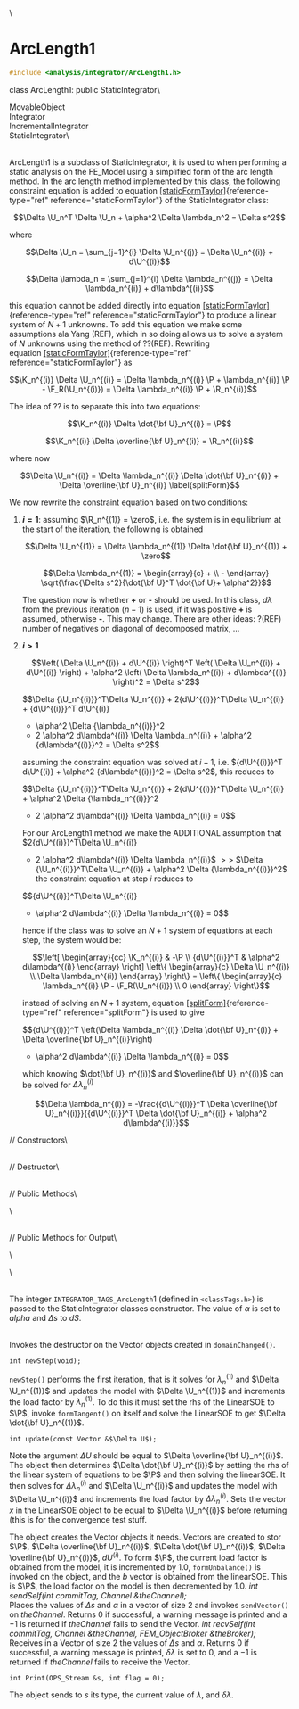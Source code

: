 \
# ArcLength1 

```cpp
#include <analysis/integrator/ArcLength1.h>
```

class ArcLength1: public StaticIntegrator\

MovableObject\
Integrator\
IncrementalIntegrator\
StaticIntegrator\

\
ArcLength1 is a subclass of StaticIntegrator, it is used to when
performing a static analysis on the FE_Model using a simplified form of
the arc length method. In the arc length method implemented by this
class, the following constraint equation is added to
equation [\[staticFormTaylor\]](#staticFormTaylor){reference-type="ref"
reference="staticFormTaylor"} of the StaticIntegrator class:

$$\Delta \U_n^T \Delta \U_n  + \alpha^2 \Delta \lambda_n^2  = \Delta s^2$$

where

$$\Delta \U_n = \sum_{j=1}^{i} \Delta \U_n^{(j)} = \Delta \U_n^{(i)} +
d\U^{(i)}$$

$$\Delta \lambda_n = \sum_{j=1}^{i} \Delta \lambda_n^{(j)} = \Delta \lambda_n^{(i)} +
d\lambda^{(i)}$$

this equation cannot be added directly into
equation [\[staticFormTaylor\]](#staticFormTaylor){reference-type="ref"
reference="staticFormTaylor"} to produce a linear system of $N+1$
unknowns. To add this equation we make some assumptions ala Yang (REF),
which in so doing allows us to solve a system of $N$ unknowns using the
method of ??(REF). Rewriting
equation [\[staticFormTaylor\]](#staticFormTaylor){reference-type="ref"
reference="staticFormTaylor"} as

$$\K_n^{(i)} \Delta \U_n^{(i)} = \Delta \lambda_n^{(i)} \P +
\lambda_n^{(i)} \P - \F_R(\U_n^{(i)}) = \Delta \lambda_n^{(i)} \P + \R_n^{(i)}$$

The idea of ?? is to separate this into two equations:

$$\K_n^{(i)} \Delta \dot{\bf U}_n^{(i)} = \P$$

$$\K_n^{(i)} \Delta \overline{\bf U}_n^{(i)} = \R_n^{(i)}$$

where now

$$\Delta \U_n^{(i)} = \Delta \lambda_n^{(i)} \Delta \dot{\bf U}_n^{(i)} +
\Delta \overline{\bf U}_n^{(i)}  
\label{splitForm}$$

We now rewrite the constraint equation based on two conditions:

1.  **$i = 1$**: assuming $\R_n^{(1)} = \zero$, i.e. the system is in
    equilibrium at the start of the iteration, the following is obtained

    $$\Delta \U_n^{(1)} = \Delta \lambda_n^{(1)} \Delta \dot{\bf U}_n^{(1)} + \zero$$

    $$\Delta \lambda_n^{(1)} = \begin{array}{c} + \\ - \end{array}
    \sqrt{\frac{\Delta s^2}{\dot{\bf U}^T \dot{\bf U}+ \alpha^2}}$$

    The question now is whether **+** or **-** should be used. In this
    class, $d \lambda$ from the previous iteration $(n-1)$ is used, if
    it was positive **+** is assumed, otherwise **-**. This may change.
    There are other ideas: ?(REF) number of negatives on diagonal of
    decomposed matrix, \...

2.  **$i > 1$**

    $$\left( \Delta \U_n^{(i)} + d\U^{(i)} \right)^T \left( \Delta \U_n^{(i)} +
    d\U^{(i)} \right) + \alpha^2 \left( \Delta \lambda_n^{(i)} + d\lambda^{(i)}
    \right)^2 = \Delta s^2$$

    $$\Delta {\U_n^{(i)}}^T\Delta \U_n^{(i)} + 2{d\U^{(i)}}^T\Delta \U_n^{(i)} + {d\U^{(i)}}^T d\U^{(i)}
    + \alpha^2 \Delta {\lambda_n^{(i)}}^2
    + 2 \alpha^2 d\lambda^{(i)} \Delta \lambda_n^{(i)} + \alpha^2 {d\lambda^{(i)}}^2
    = \Delta s^2$$

    assuming the constraint equation was solved at $i-1$, i.e.
    ${d\U^{(i)}}^T d\U^{(i)} + \alpha^2 {d\lambda^{(i)}}^2 = \Delta s^2$,
    this reduces to

    $$\Delta {\U_n^{(i)}}^T\Delta \U_n^{(i)} + 2{d\U^{(i)}}^T\Delta \U_n^{(i)} + 
    \alpha^2 \Delta {\lambda_n^{(i)}}^2
    + 2 \alpha^2 d\lambda^{(i)} \Delta \lambda_n^{(i)} 
    = 0$$

    For our ArcLength1 method we make the ADDITIONAL assumption that
    $2{d\U^{(i)}}^T\Delta \U_n^{(i)} 
    + 2 \alpha^2 d\lambda^{(i)} \Delta \lambda_n^{(i)}$ $>>$
    $\Delta {\U_n^{(i)}}^T\Delta \U_n^{(i)} +
    \alpha^2 \Delta {\lambda_n^{(i)}}^2$ the constraint equation at step
    $i$ reduces to

    $${d\U^{(i)}}^T\Delta \U_n^{(i)} 
    + \alpha^2 d\lambda^{(i)} \Delta \lambda_n^{(i)} = 0$$

    hence if the class was to solve an $N+1$ system of equations at each
    step, the system would be:

    $$\left[
    \begin{array}{cc}
    \K_n^{(i)} & -\P \\
    {d\U^{(i)}}^T & \alpha^2 d\lambda^{(i)} 
    \end{array} \right] 
    \left\{
    \begin{array}{c}
    \Delta \U_n^{(i)} \\
    \Delta \lambda_n^{(i)}
    \end{array} \right\} = \left\{
    \begin{array}{c}
    \lambda_n^{(i)} \P - \F_R(\U_n^{(i)}) \\
    0
    \end{array} \right\}$$

    instead of solving an $N+1$ system,
    equation [\[splitForm\]](#splitForm){reference-type="ref"
    reference="splitForm"} is used to give

    $${d\U^{(i)}}^T \left(\Delta \lambda_n^{(i)} \Delta \dot{\bf U}_n^{(i)} + \Delta
    \overline{\bf U}_n^{(i)}\right) 
    + \alpha^2 d\lambda^{(i)} \Delta \lambda_n^{(i)} = 0$$

    which knowing $\dot{\bf U}_n^{(i)}$ and $\overline{\bf U}_n^{(i)}$
    can be solved for $\Delta \lambda_n^{(i)}$

    $$\Delta \lambda_n^{(i)} = -\frac{{d\U^{(i)}}^T \Delta \overline{\bf U}_n^{(i)}}{{d\U^{(i)}}^T \Delta
    \dot{\bf U}_n^{(i)} + \alpha^2 d\lambda^{(i)}}$$


// Constructors\

\
// Destructor\

\
// Public Methods\

\

\
// Public Methods for Output\

\

\

\
The integer `INTEGRATOR_TAGS_ArcLength`1 (defined in  `<classTags.h>`) is
passed to the StaticIntegrator classes constructor. The value of
$\alpha$ is set to *alpha* and $\Delta s$ to *dS*.

\
Invokes the destructor on the Vector objects created in
`domainChanged()`.


```{.cpp}
int newStep(void);
```

`newStep()` performs the first iteration, that is it solves for
$\lambda_n^{(1)}$ and $\Delta \U_n^{(1)}$ and updates the model with
$\Delta \U_n^{(1)}$ and increments the load factor by $\lambda_n^{(1)}$.
To do this it must set the rhs of the LinearSOE to $\P$, invoke
`formTangent()` on itself and solve the LinearSOE to get
$\Delta \dot{\bf U}_n^{(1)}$.

```{.cpp}
int update(const Vector &$\Delta U$);
```

Note the argument $\Delta U$ should be equal to
$\Delta \overline{\bf U}_n^{(i)}$. The object then determines
$\Delta \dot{\bf U}_n^{(i)}$ by setting the rhs of the linear system of
equations to be $\P$ and then solving the linearSOE. It then solves for
$\Delta \lambda_n^{(i)}$ and $\Delta \U_n^{(i)}$ and updates the model
with $\Delta \U_n^{(i)}$ and increments the load factor by $\Delta
\lambda_n^{(i)}$. Sets the vector $x$ in the LinearSOE object to be
equal to $\Delta \U_n^{(i)}$ before returning (this is for the
convergence test stuff.

The object creates the Vector objects it needs. Vectors are created to
stor $\P$, $\Delta \overline{\bf U}_n^{(i)}$,
$\Delta \dot{\bf U}_n^{(i)}$, $\Delta
\overline{\bf U}_n^{(i)}$, $dU^{(i)}$. To form $\P$, the current load
factor is obtained from the model, it is incremented by $1.0$,
`formUnbalance()` is invoked on the object, and the $b$ vector is
obtained from the linearSOE. This is $\P$, the load factor on the model
is then decremented by $1.0$.
*int sendSelf(int commitTag, Channel &theChannel);* \
Places the values of $\Delta s$ and $\alpha$ in a vector of size $2$ and
invokes `sendVector()` on *theChannel*. Returns $0$ if successful, a
warning message is printed and a $-1$ is returned if *theChannel* fails
to send the Vector.
*int recvSelf(int commitTag, Channel &theChannel, FEM_ObjectBroker
&theBroker);* \
Receives in a Vector of size 2 the values of $\Delta s$ and $\alpha$.
Returns $0$ if successful, a warning message is printed, $\delta
\lambda$ is set to $0$, and a $-1$ is returned if *theChannel* fails to
receive the Vector.

```{.cpp}
int Print(OPS_Stream &s, int flag = 0);
```

The object sends to $s$ its type, the current value of $\lambda$, and
$\delta \lambda$.
